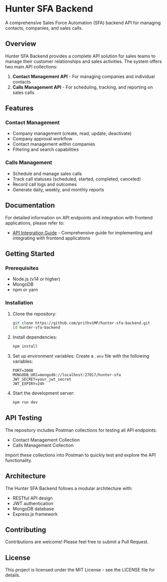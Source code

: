 # Hunter SFA Backend

A comprehensive Sales Force Automation (SFA) backend API for managing contacts, companies, and sales calls.

## Overview

Hunter SFA Backend provides a complete API solution for sales teams to manage their customer relationships and sales activities. The system offers two main API collections:

1. **Contact Management API** - For managing companies and individual contacts
2. **Calls Management API** - For scheduling, tracking, and reporting on sales calls

## Features

### Contact Management

- Company management (create, read, update, deactivate)
- Company approval workflow
- Contact management within companies
- Filtering and search capabilities

### Calls Management

- Schedule and manage sales calls
- Track call statuses (scheduled, started, completed, canceled)
- Record call logs and outcomes
- Generate daily, weekly, and monthly reports

## Documentation

For detailed information on API endpoints and integration with frontend applications, please refer to:

- [API Integration Guide](./API_INTEGRATION_GUIDE.md) - Comprehensive guide for implementing and integrating with frontend applications

## Getting Started

### Prerequisites

- Node.js (v14 or higher)
- MongoDB
- npm or yarn

### Installation

1. Clone the repository:
   ```bash
   git clone https://github.com/prithviMP/hunter-sfa-backend.git
   cd hunter-sfa-backend
   ```

2. Install dependencies:
   ```bash
   npm install
   ```

3. Set up environment variables:
   Create a `.env` file with the following variables:
   ```
   PORT=3000
   MONGODB_URI=mongodb://localhost:27017/hunter-sfa
   JWT_SECRET=your_jwt_secret
   JWT_EXPIRY=24h
   ```

4. Start the development server:
   ```bash
   npm run dev
   ```

## API Testing

The repository includes Postman collections for testing all API endpoints:

- Contact Management Collection
- Calls Management Collection

Import these collections into Postman to quickly test and explore the API functionality.

## Architecture

The Hunter SFA Backend follows a modular architecture with:

- RESTful API design
- JWT authentication
- MongoDB database
- Express.js framework

## Contributing

Contributions are welcome! Please feel free to submit a Pull Request.

## License

This project is licensed under the MIT License - see the LICENSE file for details.